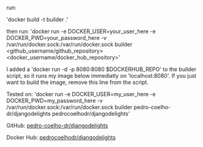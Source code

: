 run:

'docker build -t builder .'

then run:
'docker run -e DOCKER_USER=your_user_here -e DOCKER_PWD=your_password_here -v /var/run/docker.sock:/var/run/docker.sock builder <github_username/github_repository> <docker_username/docker_hub_repository>'

I added a 'docker run -d -p 8080:8080 $DOCKERHUB_REPO' to the builder script, so it runs my image below immediatly on 'localhost:8080'. If you just want to build the image, remove this line from the script.

Tested on:
'docker run -e DOCKER_USER=my_user_here -e DOCKER_PWD=my_password_here -v /var/run/docker.sock:/var/run/docker.sock builder pedro-coelho-dr/djangodelights pedrocoelhodr/djangodelights'


GitHub:
[pedro-coelho-dr/djangodelights](https://github.com/pedro-coelho-dr/djangodelights)

Docker Hub:
[pedrocoelhodr/djangodelights](https://hub.docker.com/r/pedrocoelhodr/djangodelights)
